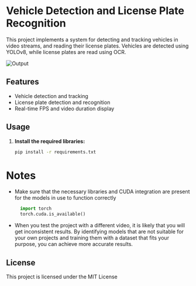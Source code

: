 # Vehicle Detection and License Plate Recognition

This project implements a system for detecting and tracking vehicles in video streams, and reading their license plates. Vehicles are detected using YOLOv8, while license plates are read using OCR.

![Output](https://github.com/user-attachments/assets/0c70b274-d67d-4781-b9db-6193ec72edb4)

## Features
- Vehicle detection and tracking
- License plate detection and recognition
- Real-time FPS and video duration display
  
## Usage

1. **Install the required libraries:**

    ```bash
    pip install -r requirements.txt
    ```

# Notes
- Make sure that the necessary libraries and CUDA integration are present for the models in use to function correctly
  ```python
    import torch
    torch.cuda.is_available()
    ```


- When you test the project with a different video, it is likely that you will get inconsistent results. By identifying models that are not suitable for your own projects and training them with a dataset that fits your purpose, you can achieve more accurate results.

## License

This project is licensed under the MIT License


